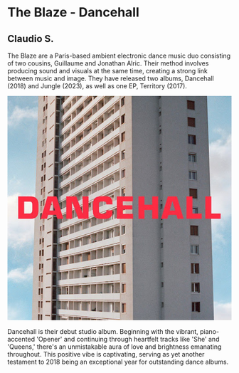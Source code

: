 # The Blaze - Dancehall

## Claudio S.

The Blaze are a Paris-based ambient electronic dance music duo consisting of
two cousins, Guillaume and Jonathan Alric. Their method involves producing
sound and visuals at the same time, creating a strong link between music and
image. They have released two albums, Dancehall (2018) and Jungle (2023), as
well as one EP, Territory (2017).

![cover_art](articles/dancehall.jpg)

Dancehall is their debut studio album.
Beginning with the vibrant, piano-accented 'Opener' and continuing through
heartfelt tracks like 'She' and 'Queens,' there's an unmistakable aura of
love and brightness emanating throughout. This positive vibe is captivating,
serving as yet another testament to 2018 being an exceptional year for
outstanding dance albums.
